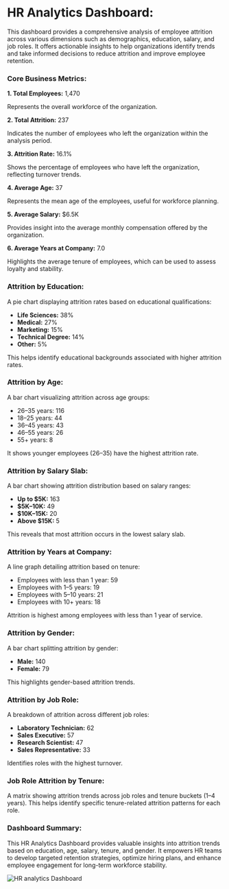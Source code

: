 <h1>HR Analytics Dashboard:</h1> 

This dashboard provides a comprehensive analysis of employee attrition across various dimensions such as demographics, education, salary, and job roles. It offers actionable insights to help organizations identify trends and take informed decisions to reduce attrition and improve employee retention.

<h3>Core Business Metrics:</h3>

**1. Total Employees:** 1,470 

Represents the overall workforce of the organization.

**2. Total Attrition:** 237

Indicates the number of employees who left the organization within the analysis period.

**3. Attrition Rate:** 16.1%

Shows the percentage of employees who have left the organization, reflecting turnover trends.

**4. Average Age:** 37

Represents the mean age of the employees, useful for workforce planning.

**5. Average Salary:** $6.5K

Provides insight into the average monthly compensation offered by the organization.

**6. Average Years at Company:** 7.0

Highlights the average tenure of employees, which can be used to assess loyalty and stability.

<h3>Attrition by Education:</h3> 

A pie chart displaying attrition rates based on educational qualifications: 

- **Life Sciences:** 38%
- **Medical:** 27%
- **Marketing:** 15%
- **Technical Degree:** 14%
- **Other:** 5%
  
This helps identify educational backgrounds associated with higher attrition rates.

<h3>Attrition by Age:</h3> 

A bar chart visualizing attrition across age groups: 
- 26–35 years: 116
- 18–25 years: 44
- 36–45 years: 43
- 46–55 years: 26
- 55+ years: 8
  
It shows younger employees (26–35) have the highest attrition rate.

<h3>Attrition by Salary Slab:</h3>

A bar chart showing attrition distribution based on salary ranges: 
- **Up to $5K:** 163
- **$5K–10K:** 49
- **$10K–15K:** 20
- **Above $15K:** 5
  
This reveals that most attrition occurs in the lowest salary slab.

<h3>Attrition by Years at Company:</h3>

A line graph detailing attrition based on tenure: 
- Employees with less than 1 year: 59
- Employees with 1–5 years: 19
- Employees with 5–10 years: 21
- Employees with 10+ years: 18
  
Attrition is highest among employees with less than 1 year of service.

<h3>Attrition by Gender:</h3>

A bar chart splitting attrition by gender: 
- **Male:** 140
- **Female:** 79
  
This highlights gender-based attrition trends.

<h3>Attrition by Job Role:</h3>

A breakdown of attrition across different job roles: 
- **Laboratory Technician:** 62
- **Sales Executive:** 57
- **Research Scientist:** 47
- **Sales Representative:** 33
  
Identifies roles with the highest turnover.

<h3>Job Role Attrition by Tenure:</h3>

A matrix showing attrition trends across job roles and tenure buckets (1–4 years). This helps identify specific tenure-related attrition patterns for each role. 

<h3>Dashboard Summary:</h3>

This HR Analytics Dashboard provides valuable insights into attrition trends based on education, age, salary, tenure, and gender. It empowers HR teams to develop targeted retention strategies, optimize hiring plans, and enhance employee engagement for long-term workforce stability.

![HR analytics Dashboard](https://github.com/user-attachments/assets/18815ca7-0484-4b76-adcd-983398baefac)
